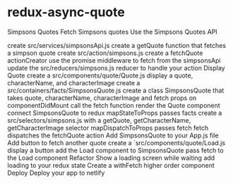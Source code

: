 # redux-async-quote

Simpsons Quotes
Fetch Simpsons quotes
Use the Simpsons Quotes API

create src/services/simpsonsApi.js
create a getQuote function that fetches a simpson quote
create src/action/simpsons.js
create a fetchQuote actionCreator
use the promise middleware to fetch from the simpsonsApi
update the src/reducers/simpsons.js reducer to handle your action
Display Quote
create a src/components/quote/Quote.js
display a quote, characterName, and characterImage
create a src/containers/facts/SimpsonsQuote.js
create a class SimpsonsQuote that takes quote, characterName, characterImage and fetch props
on componentDidMount call the fetch function
render the Quote component
connect SimpsonsQuote to redux
mapStateToProps passes facts
create a src/selectors/simpsons.js with a getQuote, getCharacterName, getCharacterImage selector
mapDispatchToProps passes fetch
fetch dispatches the fetchQuote action
Add SimpsonsQuote to your App.js file
Add button to fetch another quote
create a `src/components/quote/Load.js
display a button
add the Load component to SimpsonsQuote
pass fetch to the Load component
Refactor
Show a loading screen while waiting
add loading to your redux state
Create a withFetch higher order component
Deploy
Deploy your app to netlify